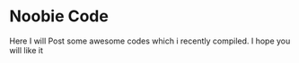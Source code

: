 # Noobie Code
 Here I will Post some awesome codes which i recently compiled. I hope you will like it

